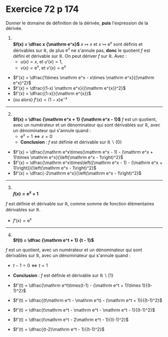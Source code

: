 # Exercice 72 p 174
Donner le domaine de définition de la dérivée, **puis** l'expression de la dérivée.

1. \
**$f(x) = \dfrac x {\mathrm e^x}$**
$x\mapsto x$ et $x\mapsto \mathrm e^x$ sont définis et dérivables sur $\mathbb R$, de plus $\mathrm e^x$ ne s'annule pas, **donc** le quotient $f$ est défini et dérivable sur $\mathbb R$.
On peut dériver $f$ sur $\mathbb R$.
Avec :
    * $u(x)=x$, et $u'(x)=1$,
    * $v(x)=\mathrm e^x$, et $v'(x)=\mathrm e^x$
* $f'(x) = \dfrac{1\times \mathrm e^x - x\times \mathrm e^x}{(\mathrm e^x)^2}$
* $f'(x) = \dfrac{(1-x) \mathrm e^x}{(\mathrm e^{x})^2}$
* $f'(x) = \dfrac{(1-x)}{\mathrm e^{x}}$
* (ou alors) $f'(x) = (1-x)\mathrm e^{-x}$

---

2. \
**$f(x) = \dfrac {\mathrm e^x + 1} {\mathrm e^x - 1}$**
$f$ est un quotient, avec un numérateur et un dénominateur qui sont dérivables sur $\mathbb R$, avec un dénominateur qui s'annule quand :
    *  $\mathrm e^x = 1 \iff x = 0$
    * **Conclusion** : $f$ est définie et dérivable sur $\mathbb R\backslash \{0\}$
* $f'(x) = \dfrac{\mathrm e^x\times(\mathrm e^x - 1) - (\mathrm e^x + 1)\times \mathrm e^x}{\left(\mathrm e^x - 1\right)^2}$
* $f'(x) = \dfrac{\mathrm e^x\times\left((\mathrm e^x - 1) - (\mathrm e^x + 1)\right)}{\left(\mathrm e^x - 1\right)^2}$
* $f'(x) = \dfrac{-2\mathrm e^x}{\left(\mathrm e^x - 1\right)^2}$

---

3. \
**$f(x) = \mathrm e^x + 1$**

$f$ est définie et dérivable sur $\mathbb R$, comme somme de fonction élémentaires dérivables sur $\mathbb R$.

* $f'(x)= \mathrm e^x$

---

4. \
**$f(t) = \dfrac {\mathrm e^t + 1} {t - 1}$**

$f$ est un quotient, avec un numérateur et un dénominateur qui sont dérivables sur $\mathbb R$, avec un dénominateur qui s'annule quand :
   *  $t-1 = 0 \iff t = 1$
   * **Conclusion** : $f$ est définie et dérivable sur $\mathbb R\backslash \{1\}$

* $f'(t) = \dfrac{\mathrm e^t\times(t-1) - (\mathrm e^t + 1)\times 1}{(t-1)^2}$

* $f'(t) = \dfrac{(t\mathrm e^t - \mathrm e^t) - (\mathrm e^t + 1)}{(t-1)^2}$

* $f'(t) = \dfrac{t\mathrm e^t - \mathrm e^t - \mathrm e^t - 1}{(t-1)^2}$

* $f'(t) = \dfrac{t\mathrm e^t - 2\mathrm e^t  - 1}{(t-1)^2}$

* $f'(t) = \dfrac{(t-2)\mathrm e^t  - 1}{(t-1)^2}$


